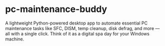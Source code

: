 # pc-maintenance-buddy
 A lightweight Python-powered desktop app to automate essential PC maintenance tasks like SFC, DISM, temp cleanup, disk defrag, and more — all with a single click. Think of it as a digital spa day for your Windows machine.
